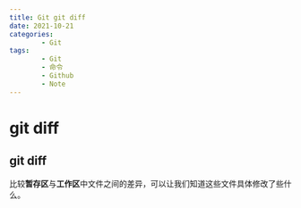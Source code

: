 ```yaml
---
title: Git git diff
date: 2021-10-21
categories:
        - Git
tags:
        - Git
        - 命令
        - Github
        - Note
---
```


# git diff

## git diff

比较**暂存区**与**工作区**中文件之间的差异，可以让我们知道这些文件具体修改了些什么。
